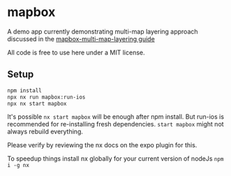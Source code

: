 # mapbox

A demo app currently demonstrating multi-map layering approach discussed in the [mapbox-multi-map-layering guide]("./mapbox-multi-map-layering.md")

All code is free to use here under a MIT license.

## Setup

```bash
npm install
npx nx run mapbox:run-ios
npx nx start mapbox
```

It's possible `nx start mapbox` will be enough after npm install. But run-ios is recommended for re-installing fresh dependencies. `start mapbox` might not always rebuild everything.

Please verify by reviewing the nx docs on the expo plugin for this.

To speedup things install nx globally for your current version of nodeJs `npm i -g nx`

